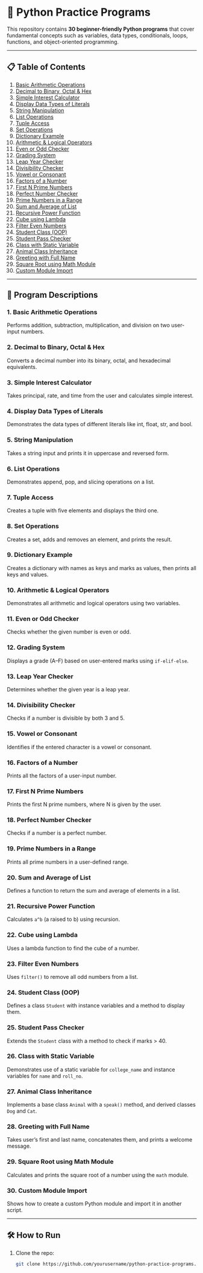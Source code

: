 # 🐍 Python Practice Programs

This repository contains **30 beginner-friendly Python programs** that cover fundamental concepts such as variables, data types, conditionals, loops, functions, and object-oriented programming.

---

## 📋 Table of Contents

1. [Basic Arithmetic Operations](#1-basic-arithmetic-operations)
2. [Decimal to Binary, Octal & Hex](#2-decimal-to-binary-octal--hex)
3. [Simple Interest Calculator](#3-simple-interest-calculator)
4. [Display Data Types of Literals](#4-display-data-types-of-literals)
5. [String Manipulation](#5-string-manipulation)
6. [List Operations](#6-list-operations)
7. [Tuple Access](#7-tuple-access)
8. [Set Operations](#8-set-operations)
9. [Dictionary Example](#9-dictionary-example)
10. [Arithmetic & Logical Operators](#10-arithmetic--logical-operators)
11. [Even or Odd Checker](#11-even-or-odd-checker)
12. [Grading System](#12-grading-system)
13. [Leap Year Checker](#13-leap-year-checker)
14. [Divisibility Checker](#14-divisibility-checker)
15. [Vowel or Consonant](#15-vowel-or-consonant)
16. [Factors of a Number](#16-factors-of-a-number)
17. [First N Prime Numbers](#17-first-n-prime-numbers)
18. [Perfect Number Checker](#18-perfect-number-checker)
19. [Prime Numbers in a Range](#19-prime-numbers-in-a-range)
20. [Sum and Average of List](#20-sum-and-average-of-list)
21. [Recursive Power Function](#21-recursive-power-function)
22. [Cube using Lambda](#22-cube-using-lambda)
23. [Filter Even Numbers](#23-filter-even-numbers)
24. [Student Class (OOP)](#24-student-class-oop)
25. [Student Pass Checker](#25-student-pass-checker)
26. [Class with Static Variable](#26-class-with-static-variable)
27. [Animal Class Inheritance](#27-animal-class-inheritance)
28. [Greeting with Full Name](#28-greeting-with-full-name)
29. [Square Root using Math Module](#29-square-root-using-math-module)
30. [Custom Module Import](#30-custom-module-import)

---

## 🧠 Program Descriptions

### 1. Basic Arithmetic Operations
Performs addition, subtraction, multiplication, and division on two user-input numbers.

### 2. Decimal to Binary, Octal & Hex
Converts a decimal number into its binary, octal, and hexadecimal equivalents.

### 3. Simple Interest Calculator
Takes principal, rate, and time from the user and calculates simple interest.

### 4. Display Data Types of Literals
Demonstrates the data types of different literals like int, float, str, and bool.

### 5. String Manipulation
Takes a string input and prints it in uppercase and reversed form.

### 6. List Operations
Demonstrates append, pop, and slicing operations on a list.

### 7. Tuple Access
Creates a tuple with five elements and displays the third one.

### 8. Set Operations
Creates a set, adds and removes an element, and prints the result.

### 9. Dictionary Example
Creates a dictionary with names as keys and marks as values, then prints all keys and values.

### 10. Arithmetic & Logical Operators
Demonstrates all arithmetic and logical operators using two variables.

### 11. Even or Odd Checker
Checks whether the given number is even or odd.

### 12. Grading System
Displays a grade (A–F) based on user-entered marks using `if-elif-else`.

### 13. Leap Year Checker
Determines whether the given year is a leap year.

### 14. Divisibility Checker
Checks if a number is divisible by both 3 and 5.

### 15. Vowel or Consonant
Identifies if the entered character is a vowel or consonant.

### 16. Factors of a Number
Prints all the factors of a user-input number.

### 17. First N Prime Numbers
Prints the first N prime numbers, where N is given by the user.

### 18. Perfect Number Checker
Checks if a number is a perfect number.

### 19. Prime Numbers in a Range
Prints all prime numbers in a user-defined range.

### 20. Sum and Average of List
Defines a function to return the sum and average of elements in a list.

### 21. Recursive Power Function
Calculates `a^b` (a raised to b) using recursion.

### 22. Cube using Lambda
Uses a lambda function to find the cube of a number.

### 23. Filter Even Numbers
Uses `filter()` to remove all odd numbers from a list.

### 24. Student Class (OOP)
Defines a class `Student` with instance variables and a method to display them.

### 25. Student Pass Checker
Extends the `Student` class with a method to check if marks > 40.

### 26. Class with Static Variable
Demonstrates use of a static variable for `college_name` and instance variables for `name` and `roll_no`.

### 27. Animal Class Inheritance
Implements a base class `Animal` with a `speak()` method, and derived classes `Dog` and `Cat`.

### 28. Greeting with Full Name
Takes user’s first and last name, concatenates them, and prints a welcome message.

### 29. Square Root using Math Module
Calculates and prints the square root of a number using the `math` module.

### 30. Custom Module Import
Shows how to create a custom Python module and import it in another script.

---

## 🛠️ How to Run
1. Clone the repo:
   ```bash
   git clone https://github.com/yourusername/python-practice-programs.git
